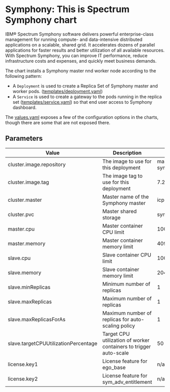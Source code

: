 # Symphony: This is Spectrum Symphony chart

IBM® Spectrum Symphony software delivers powerful enterprise-class management for running compute- and data-intensive distributed applications on a scalable, shared grid. It accelerates dozens of parallel applications for faster results and better utilization of all available resources. With Spectrum Symphony, you can improve IT performance, reduce infrastructure costs and expenses, and quickly meet business demands.

The chart installs a Symphony master nnd worker node according to the following
pattern:

- A `Deployment` is used to create a Replica Set of Symphony master and worker pods.
  ([templates/deployment.yaml](templates/deployment.yaml))
- A `Service` is used to create a gateway to the pods running in the
  replica set ([templates/service.yaml](templates/svc.yaml)) so that end user
  access to Symphony dashboard.

The [values.yaml](values.yaml) exposes a few of the configuration options in the
charts, though there are some that are not exposed there.


Parameters
----------


| Value                     | Description                                   | Default          |
|---------------------------|-----------------------------------------------|------------------|
| cluster.image.repository   | The image to use for this deployment          | master.cfc:8500/default/spectrum-symphony |
| cluster.image.tag          | The image tag to use for this deployment      | 7.2 |
| cluster.master             | Master name of the Symphony master | icp-worker1 |
| cluster.pvc                | Master shared storage | symphony |
| master.cpu                | Master container CPU limit      | 1000 |
| master.memory             | Master container memory limit      | 4096Mb |
| slave.cpu                 | Slave container CPU limit      | 1000 |
| slave.memory              | Slave container memory limit      | 2048Mb |
| slave.minReplicas         | Minimum number of replicas     | 1|
| slave.maxReplicas         | Maximum  number of replicas     | 1|
| slave.maxReplicasForAs   |  Maximum number of replicas for auto-scaling policy  | 1|
| slave.targetCPUUtilizationPercentage| Target CPU utilization of worker containers to trigger auto-scale   | 50|
| license.key1              | License feature for ego_base     | n/a |
| license.key2              | License feature for sym_adv_entitlement     | n/a |


